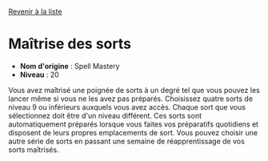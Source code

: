 [Revenir à la liste](list.md)

# Maîtrise des sorts

 * **Nom d'origine** : Spell Mastery
 * **Niveau** : 20


<p><span>Vous avez maîtrisé une poignée de sorts à un degré tel que vous pouvez les lancer même si vous ne les avez pas préparés. Choisissez quatre sorts de niveau 9 ou inférieurs auxquels vous avez accès. Chaque sort que vous sélectionnez doit être d'un niveau différent. Ces sorts sont automatiquement préparés lorsque vous faites vos préparatifs quotidiens et disposent de leurs propres emplacements de sort. Vous pouvez choisir une autre série de sorts en passant une semaine de réapprentissage de vos sorts maîtrisés.</span></p>